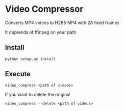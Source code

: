 # Video Compressor

Converts MP4 videos to H265 MP4 with 28 fixed frames

It deprends of ffmpeg on your path

## Install
```
python setup.py install
```

## Execute
```
video_compress <path of videos>
```

If you want to delete the original
```
video_compress --delete <path of videos>
```
